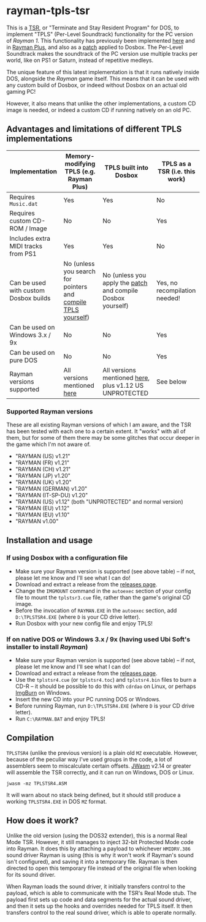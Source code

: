 # rayman-tpls-tsr
This is a [TSR](https://en.wikipedia.org/wiki/Terminate_and_stay_resident_program), or "Terminate and Stay Resident Program" for DOS,
to implement "TPLS" (Per-Level Soundtrack) functionality for the PC version of _Rayman 1_. This functionality has previously been implemented
[here](https://github.com/Snaggly/Rayman1Dos-TPLS) and in [Rayman Plus](https://raymanpc.com/forum/viewtopic.php?f=89&t=25867),
and also as a [patch](https://raymanpc.com/forum/viewtopic.php?f=89&t=28341) applied to Dosbox. The Per-Level Soundtrack makes the soundtrack
of the PC version use multiple tracks per world, like on PS1 or Saturn, instead of repetitive medleys.

The unique feature of this latest implementation is that it runs natively inside DOS, alongside the _Rayman_ game itself.
This means that it can be used with any custom build of Dosbox, or indeed without Dosbox on an actual old gaming PC!

However, it also means that unlike the other implementations, a custom CD image is needed, or indeed a custom CD if running natively on an old PC.

## Advantages and limitations of different TPLS implementations

|Implementation |Memory-modifying TPLS (e.g. Rayman Plus) |TPLS built into Dosbox | TPLS as a TSR (i.e. this work) |
--- |--- | --- | ---
|Requires `Music.dat` | Yes | Yes | No |
|Requires custom CD-ROM / Image | No | No | Yes |
|Includes extra MIDI tracks from PS1 | Yes | Yes | No |
|Can be used with custom Dosbox builds | No (unless you search for pointers and [compile TPLS yourself](https://github.com/Snaggly/Rayman1Dos-TPLS/blob/master/OffsetList.h)) | No (unless you apply the [patch](https://raymanpc.com/forum/viewtopic.php?f=89&t=28341) and compile Dosbox yourself) | Yes, no recompilation needed! |
|Can be used on Windows 3.x / 9x | No | No | Yes |
|Can be used on pure DOS | No | No | Yes |
|Rayman versions supported | All versions mentioned [here](https://github.com/RayCarrot/RayCarrot.RCP.Metro/blob/2e5ace35ba8d064dc7a592d9700aa311853b6deb/RayCarrot.RCP.Metro/Utilities/Games/Rayman%201/TPLS/TPLSRaymanVersion.cs) | All versions mentioned [here](https://github.com/RayCarrot/RayCarrot.RCP.Metro/blob/2e5ace35ba8d064dc7a592d9700aa311853b6deb/RayCarrot.RCP.Metro/Utilities/Games/Rayman%201/TPLS/TPLSRaymanVersion.cs), plus v1.12 US UNPROTECTED | See below |

### Supported Rayman versions

These are all existing Rayman versions of which I am aware, and the TSR has been tested with each one to a certain extent. It "works" with all of them, but for some of them there may be some glitches that occur deeper in the game which I'm not aware of.

* "RAYMAN (US) v1.21"
* "RAYMAN (FR) v1.21"
* "RAYMAN (CH) v1.21"
* "RAYMAN (JP) v1.20"
* "RAYMAN (UK) v1.20"
* "RAYMAN (GERMAN) v1.20"
* "RAYMAN (IT-SP-DU) v1.20"
* "RAYMAN (US) v1.12" (both "UNPROTECTED" and normal version)
* "RAYMAN (EU) v1.12"
* "RAYMAN (EU) v1.10"
* "RAYMAN v1.00"

## Installation and usage

### If using Dosbox with a configuration file

* Make sure your Rayman version is supported (see above table) – if not, please let me know and I'll see what I can do!
* Download and extract a release from the [releases page](https://github.com/PluMGMK/rayman-tpls-tsr/releases).
* Change the `IMGMOUNT` command in the `autoexec` section of your config file to mount the `tplstsr3.cue` file, rather than the game's original CD image.
* Before the invocation of `RAYMAN.EXE` in the `autoexec` section, add `D:\TPLSTSR4.EXE` (where `D` is your CD drive letter).
* Run Dosbox with your new config file and enjoy TPLS!

### If on native DOS or Windows 3.x / 9x (having used Ubi Soft's installer to install _Rayman_)

* Make sure your Rayman version is supported (see above table) – if not, please let me know and I'll see what I can do!
* Download and extract a release from the [releases page](https://github.com/PluMGMK/rayman-tpls-tsr/releases).
* Use the `tplstsr4.cue` (or `tplstsr4.toc`) and `tplstsr4.bin` files to burn a CD-R – it should be possible to do this with `cdrdao` on Linux, or perhaps [ImgBurn](https://www.imgburn.com/) on Windows.
* Insert the new CD into your PC running DOS or Windows.
* Before running Rayman, run `D:\TPLSTSR4.EXE` (where `D` is your CD drive letter).
* Run `C:\RAYMAN.BAT` and enjoy TPLS!

## Compilation

`TPLSTSR4` (unlike the previous version) is a plain old `MZ` executable. However, because of the peculiar way I've used groups in the code, a lot of assemblers seem to miscalculate certain offsets. [JWasm](https://github.com/Baron-von-Riedesel/JWasm) v2.14 or greater will assemble the TSR correctly, and it can run on Windows, DOS or Linux.

```
jwasm -mz TPLSTSR4.ASM
```

It will warn about no stack being defined, but it should still produce a working `TPLSTSR4.EXE` in DOS `MZ` format.

## How does it work?

Unlike the old version (using the DOS32 extender), this is a normal Real Mode TSR.
However, it still manages to inject 32-bit Protected Mode code into Rayman.
It does this by attaching a payload to whichever `HMIDRV.386` sound driver Rayman is using (this is why it won't work if Rayman's sound isn't configured), and saving it into a temporary file.
Rayman is then directed to open this temporary file instead of the original file when looking for its sound driver.

When Rayman loads the sound driver, it initially transfers control to the payload, which is able to communicate with the TSR's Real Mode stub.
The payload first sets up code and data segments for the actual sound driver, and then it sets up the hooks and overrides needed for TPLS itself.
It then transfers control to the real sound driver, which is able to operate normally.

